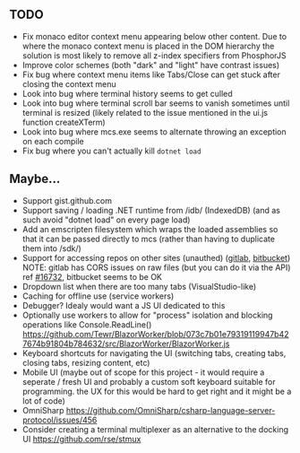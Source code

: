 ## TODO
- Fix monaco editor context menu appearing below other content. Due to where the monaco context menu is placed in the DOM hierarchy the solution is most likely to remove all z-index specifiers from PhosphorJS
- Improve color schemes (both "dark" and "light" have contrast issues)
- Fix bug where context menu items like Tabs/Close can get stuck after closing the context menu
- Look into bug where terminal history seems to get culled
- Look into bug where terminal scroll bar seems to vanish sometimes until terminal is resized (likely related to the issue mentioned in the ui.js function createXTerm)
- Look into bug where mcs.exe seems to alternate throwing an exception on each compile
- Fix bug where you can't actually kill `dotnet load`

## Maybe...
- Support gist.github.com
- Support saving / loading .NET runtime from /idb/ (IndexedDB) (and as such avoid "dotnet load" on every page load)
- Add an emscripten filesystem which wraps the loaded assemblies so that it can be passed directly to mcs (rather than having to duplicate them into /sdk/)
- Support for accessing repos on other sites (unauthed) ([gitlab](https://docs.gitlab.com/ee/user/gitlab_com/index.html#gitlabcom-specific-rate-limits), [bitbucket](https://support.atlassian.com/bitbucket-cloud/docs/api-request-limits/)) NOTE: gitlab has CORS issues on raw files (but you can do it via the API) ref [#16732](https://gitlab.com/gitlab-org/gitlab/-/issues/16732), bitbucket seems to be OK
- Dropdown list when there are too many tabs (VisualStudio-like)
- Caching for offline use (service workers)
- Debugger? Idealy would want a JS UI dedicated to this
- Optionally use workers to allow for "process" isolation and blocking operations like Console.ReadLine() https://github.com/Tewr/BlazorWorker/blob/073c7b01e79319119947b427674b91804b784632/src/BlazorWorker/BlazorWorker.js
- Keyboard shortcuts for navigating the UI (switching tabs, creating tabs, closing tabs, resizing content, etc)
- Mobile UI (maybe out of scope for this project - it would require a seperate / fresh UI and probably a custom soft keyboard suitable for programming. the UX for this would be hard to get right and it might be a lot of code)
- OmniSharp https://github.com/OmniSharp/csharp-language-server-protocol/issues/456
- Consider creating a terminal multiplexer as an alternative to the docking UI https://github.com/rse/stmux